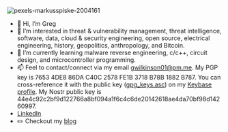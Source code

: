 ![pexels-markusspiske-2004161](https://github.com/user-attachments/assets/8d22576d-730f-4d8c-a41c-54f6c2d07429)

- 👋 Hi, I’m Greg
- 👀 I’m interested in threat & vulnerability management, threat intelligence, software, data, cloud & security engineering, open source, electrical engineering, history, geopolitics, anthropology, and Bitcoin.
- 🌱 I’m currently learning malware reverse engineering, c/c++, circuit design, and microcontroller programming.
- 📫 Feel to contact/connect via my email gwilkinson01@pm.me. My PGP key is 7653 4DE8 86DA C40C 2578 FE1B 3718 B78B 1882 B787. You can cross-reference it with the public key ([gpg_keys.asc](https://keybase.io/gwilkinson/pgp_keys.asc)) on my [Keybase profile](https://keybase.io/gwilkinson). My Nostr public key is 44e4c92c2bf9d122766a8bf094a1f6c4c6de20142618ae4da70bf98d14260997.
- [LinkedIn](https://www.linkedin.com/in/gwilkinson01/)
- ✏️ Checkout my [blog](https://gwilkinson01.github.io/)

<!---
gwilkinson01/gwilkinson01 is a ✨ special ✨ repository because its `README.md` (this file) appears on your GitHub profile.
You can click the Preview link to take a look at your changes.
--->
